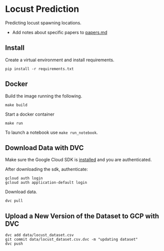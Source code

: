 # Locust Prediction

Predicting locust spawning locations.

- Add notes about specific papers to [papers.md](./papers.md)

## Install

Create a virtual environment and install requirements.

```
pip install -r requirements.txt
```

## Docker

Build the image running the following.

```
make build
```

Start a docker container

```
make run
```

To launch a notebook use `make run_notebook`.
## Download Data with DVC

Make sure the Google Cloud SDK is [installed](https://cloud.google.com/sdk/docs/install) and you are authenticated.

After downloading the sdk, authenticate: 

```
gcloud auth login
gcloud auth application-default login
```

Download data.

```
dvc pull
```

## Upload a New Version of the Dataset to GCP with DVC

```
dvc add data/locust_dataset.csv
git commit data/locust_dataset.csv.dvc -m "updating dataset"
dvc push
```

